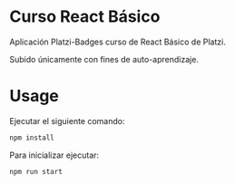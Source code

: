 # Curso React Básico

Aplicación Platzi-Badges curso de React Básico de Platzi.

Subido únicamente con fines de auto-aprendizaje.

# Usage

Ejecutar el siguiente comando:

```javascript
npm install
```

Para inicializar ejecutar:

```javascript
npm run start
```
